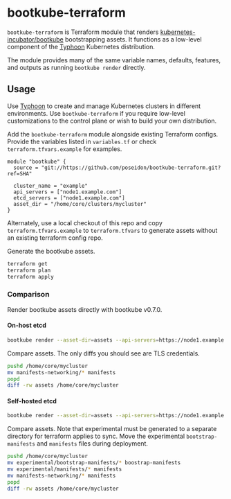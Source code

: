# bootkube-terraform

`bootkube-terraform` is Terraform module that renders [kubernetes-incubator/bootkube](https://github.com/kubernetes-incubator/bootkube) bootstrapping assets. It functions as a low-level component of the [Typhoon](https://github.com/poseidon/typhoon) Kubernetes distribution.

The module provides many of the same variable names, defaults, features, and outputs as running `bootkube render` directly.

## Usage

Use [Typhoon](https://github.com/poseidon/typhoon) to create and manage Kubernetes clusters in different environments. Use `bootkube-terraform` if you require low-level customizations to the control plane or wish to build your own distribution.

Add the `bootkube-terraform` module alongside existing Terraform configs. Provide the variables listed in `variables.tf` or check `terraform.tfvars.example` for examples.

```hcl
module "bootkube" {
  source = "git://https://github.com/poseidon/bootkube-terraform.git?ref=SHA"

  cluster_name = "example"
  api_servers = ["node1.example.com"]
  etcd_servers = ["node1.example.com"]
  asset_dir = "/home/core/clusters/mycluster"
}
```

Alternately, use a local checkout of this repo and copy `terraform.tfvars.example` to `terraform.tfvars` to generate assets without an existing terraform config repo.

Generate the bootkube assets.

```sh
terraform get
terraform plan
terraform apply
```

### Comparison

Render bootkube assets directly with bootkube v0.7.0.

#### On-host etcd

```sh
bootkube render --asset-dir=assets --api-servers=https://node1.example.com:443 --api-server-alt-names=DNS=node1.example.com --etcd-servers=https://node1.example.com:2379
```

Compare assets. The only diffs you should see are TLS credentials.

```sh
pushd /home/core/mycluster
mv manifests-networking/* manifests
popd
diff -rw assets /home/core/mycluster
```

#### Self-hosted etcd

```sh
bootkube render --asset-dir=assets --api-servers=https://node1.example.com:443 --api-server-alt-names=DNS=node1.example.com --experimental-self-hosted-etcd
```

Compare assets. Note that experimental must be generated to a separate directory for terraform applies to sync. Move the experimental `bootstrap-manifests` and `manifests` files during deployment.

```sh
pushd /home/core/mycluster
mv experimental/bootstrap-manifests/* boostrap-manifests
mv experimental/manifests/* manifests
mv manifests-networking/* manifests
popd
diff -rw assets /home/core/mycluster
```

